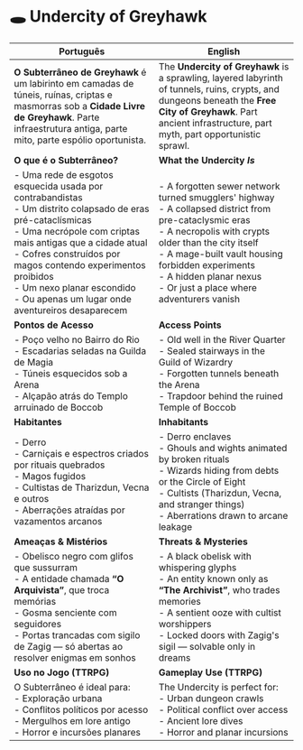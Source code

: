 # 🕳️ Undercity of Greyhawk

| Português | English |
|-----------|---------|
| **O Subterrâneo de Greyhawk** é um labirinto em camadas de túneis, ruínas, criptas e masmorras sob a **Cidade Livre de Greyhawk**. Parte infraestrutura antiga, parte mito, parte espólio oportunista. | The **Undercity of Greyhawk** is a sprawling, layered labyrinth of tunnels, ruins, crypts, and dungeons beneath the **Free City of Greyhawk**. Part ancient infrastructure, part myth, part opportunistic sprawl. |
| **O que é o Subterrâneo?** | **What the Undercity *Is*** |
| - Uma rede de esgotos esquecida usada por contrabandistas<br>- Um distrito colapsado de eras pré-cataclísmicas<br>- Uma necrópole com criptas mais antigas que a cidade atual<br>- Cofres construídos por magos contendo experimentos proibidos<br>- Um nexo planar escondido<br>- Ou apenas um lugar onde aventureiros desaparecem | - A forgotten sewer network turned smugglers' highway<br>- A collapsed district from pre-cataclysmic eras<br>- A necropolis with crypts older than the city itself<br>- A mage-built vault housing forbidden experiments<br>- A hidden planar nexus<br>- Or just a place where adventurers vanish |
| **Pontos de Acesso** | **Access Points** |
| - Poço velho no Bairro do Rio<br>- Escadarias seladas na Guilda de Magia<br>- Túneis esquecidos sob a Arena<br>- Alçapão atrás do Templo arruinado de Boccob | - Old well in the River Quarter<br>- Sealed stairways in the Guild of Wizardry<br>- Forgotten tunnels beneath the Arena<br>- Trapdoor behind the ruined Temple of Boccob |
| **Habitantes** | **Inhabitants** |
| - Derro<br>- Carniçais e espectros criados por rituais quebrados<br>- Magos fugidos<br>- Cultistas de Tharizdun, Vecna e outros<br>- Aberrações atraídas por vazamentos arcanos | - Derro enclaves<br>- Ghouls and wights animated by broken rituals<br>- Wizards hiding from debts or the Circle of Eight<br>- Cultists (Tharizdun, Vecna, and stranger things)<br>- Aberrations drawn to arcane leakage |
| **Ameaças & Mistérios** | **Threats & Mysteries** |
| - Obelisco negro com glifos que sussurram<br>- A entidade chamada **“O Arquivista”**, que troca memórias<br>- Gosma senciente com seguidores<br>- Portas trancadas com sigilo de Zagig — só abertas ao resolver enigmas em sonhos | - A black obelisk with whispering glyphs<br>- An entity known only as **“The Archivist”**, who trades memories<br>- A sentient ooze with cultist worshippers<br>- Locked doors with Zagig's sigil — solvable only in dreams |
| **Uso no Jogo (TTRPG)** | **Gameplay Use (TTRPG)** |
| O Subterrâneo é ideal para:<br>- Exploração urbana<br>- Conflitos políticos por acesso<br>- Mergulhos em lore antigo<br>- Horror e incursões planares | The Undercity is perfect for:<br>- Urban dungeon crawls<br>- Political conflict over access<br>- Ancient lore dives<br>- Horror and planar incursions |
